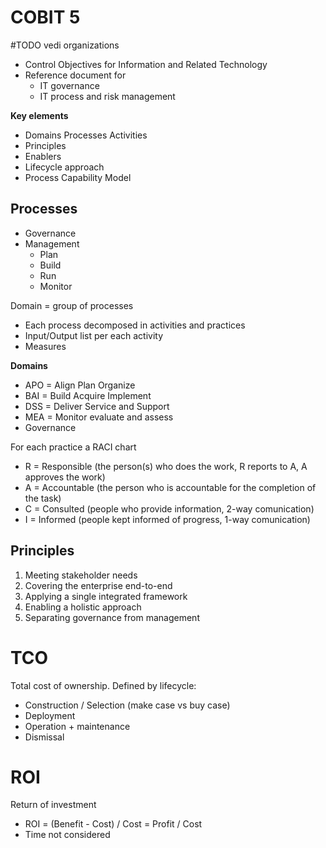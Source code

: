 # COBIT 5
#TODO vedi organizations
- Control Objectives for Information and Related Technology
- Reference document for
	- IT governance
	- IT process and risk management


**Key elements**
- Domains Processes Activities
- Principles
- Enablers
- Lifecycle approach
- Process Capability Model

## Processes
- Governance
- Management
	- Plan
	- Build
	- Run
	- Monitor

Domain = group of processes
- Each process decomposed in activities and practices
- Input/Output list per each activity
- Measures

**Domains**
- APO = Align Plan Organize
- BAI = Build Acquire Implement
- DSS = Deliver Service and Support
- MEA = Monitor evaluate and assess
- Governance

For each practice a RACI chart
- R = Responsible (the person(s) who does the work, R reports to A, A approves the work)
- A = Accountable (the person who is accountable for the completion of the task)
- C = Consulted (people who provide information, 2-way comunication)
- I = Informed (people kept informed of progress, 1-way comunication)


## Principles
1. Meeting stakeholder needs
2. Covering the enterprise end-to-end
3. Applying a single integrated framework
4. Enabling a holistic approach
5. Separating governance from management

# TCO
Total cost of ownership. Defined by lifecycle:
- Construction / Selection (make case vs buy case) 
- Deployment
- Operation + maintenance
- Dismissal

# ROI
Return of investment
- ROI = (Benefit - Cost) / Cost = Profit / Cost
- Time not considered
